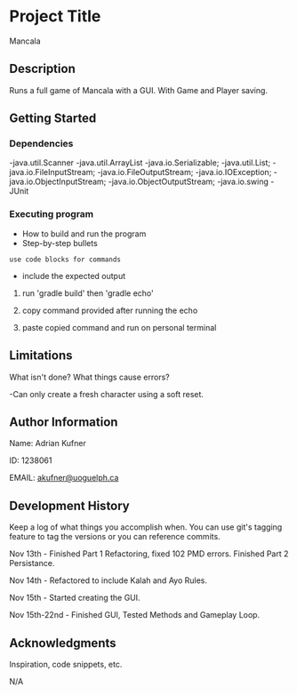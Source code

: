 # Project Title

Mancala

## Description

Runs a full game of Mancala with a GUI. With Game and Player saving.

## Getting Started

### Dependencies

-java.util.Scanner
-java.util.ArrayList
-java.io.Serializable;
-java.util.List;
-java.io.FileInputStream;
-java.io.FileOutputStream;
-java.io.IOException;
-java.io.ObjectInputStream;
-java.io.ObjectOutputStream;
-java.io.swing
-JUnit

### Executing program

* How to build and run the program
* Step-by-step bullets
```
use code blocks for commands
```
* include the expected output

1. run 'gradle build' then 'gradle echo'

2. copy command provided after running the echo

3. paste copied command and run on personal terminal

## Limitations

What isn't done? What things cause errors?  

-Can only create a fresh character using a soft reset.

## Author Information

Name: Adrian Kufner 

ID: 1238061

EMAIL: akufner@uoguelph.ca

## Development History

Keep a log of what things you accomplish when.  You can use git's tagging feature to tag the versions or you can reference commits.

Nov 13th - Finished Part 1 Refactoring, fixed 102 PMD errors.
			Finished Part 2 Persistance.

Nov 14th - Refactored to include Kalah and Ayo Rules.

Nov 15th - Started creating the GUI. 

Nov 15th-22nd - Finished GUI, Tested Methods and Gameplay Loop.

## Acknowledgments

Inspiration, code snippets, etc.

N/A



